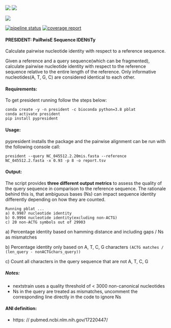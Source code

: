 ![](https://img.shields.io/badge/licence-MIT-lightgrey.svg)
![](https://img.shields.io/badge/python-3.8-orange)

[![](https://img.shields.io/badge/ANI-definition-violet.svg)](https://pubmed.ncbi.nlm.nih.gov/17220447/)

[![pipeline status](https://gitlab.com/RKIBioinformaticsPipelines/president/badges/master/pipeline.svg)](https://gitlab.com/RKIBioinformaticsPipelines/president/-/commits/master)
[![coverage report](https://gitlab.com/RKIBioinformaticsPipelines/president/badges/master/coverage.svg)](https://gitlab.com/RKIBioinformaticsPipelines/president/-/commits/master)

#### PRESIDENT: PaiRwisE Sequence IDENtiTy
Calculate pairwise nucleotide identity with respect to a reference sequence.

Given a reference and a query sequence(which can be fragmented), calculate
pairwise nucleotide identity with respect to the reference sequence relative
to the entire length of the reference. Only informative nucleotides(A, T, G, C)
are considered identical to each other.

#### Requirements:
To get president running follow the steps below:

```
conda create -y -n president -c bioconda python=3.8 pblat
conda activate president
pip install pypresident
```

#### Usage:
pypresident installs the package and the pairwise alignment can be run with
the following console call:

```
president --query NC_045512.2.20mis.fasta --reference NC_045512.2.fasta -x 0.93 -p 8 -o report.tsv
```

#### Output:
The script provides __three different output metrics__ to assess the quality of the query sequence in comparison to the reference sequence. The rationale behind this is, that ambiguous bases (Ns) can impact sequence identity differently depending on how they are counted.

```
Running pblat ...
a) 0.9987 nucleotide identity
b) 0.9994 nucleotide identity(excluding non-ACTG)
c) 20 non-ACTG symbols out of 29903
```

a) Percentage identity based on hamming distance and including gaps / Ns as mismatches

b) Percentage identity only based on A, T, C, G characters `(ACTG matches / (len_query - nonACTGchars_query))`

c) Count all characters in the query sequence that are not A, T, C, G

##### Notes:
- nextstrain uses a quality threshold of < 3000 non-canonical nucleotides
- Ns in the query are treated as mismatches, uncomment the corresponding line directly in the code to ignore Ns


#### ANI definition:
- https: // pubmed.ncbi.nlm.nih.gov/17220447/

